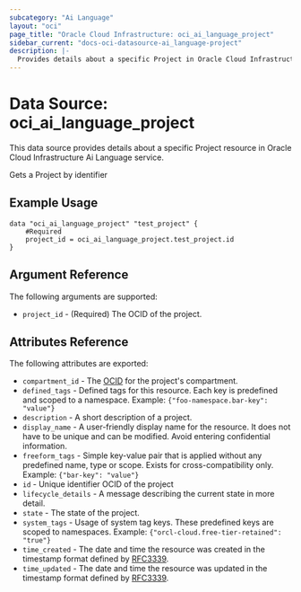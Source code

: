```yaml
---
subcategory: "Ai Language"
layout: "oci"
page_title: "Oracle Cloud Infrastructure: oci_ai_language_project"
sidebar_current: "docs-oci-datasource-ai_language-project"
description: |-
  Provides details about a specific Project in Oracle Cloud Infrastructure Ai Language service
---
```


# Data Source: oci_ai_language_project
This data source provides details about a specific Project resource in Oracle Cloud Infrastructure Ai Language service.

Gets a Project by identifier

## Example Usage

```hcl
data "oci_ai_language_project" "test_project" {
	#Required
	project_id = oci_ai_language_project.test_project.id
}
```

## Argument Reference

The following arguments are supported:

* `project_id` - (Required) The OCID of the project.


## Attributes Reference

The following attributes are exported:

* `compartment_id` - The [OCID](https://docs.cloud.oracle.com/iaas/Content/General/Concepts/identifiers.htm)  for the project's compartment.
* `defined_tags` - Defined tags for this resource. Each key is predefined and scoped to a namespace. Example: `{"foo-namespace.bar-key": "value"}` 
* `description` - A short description of a project.
* `display_name` - A user-friendly display name for the resource. It does not have to be unique and can be modified. Avoid entering confidential information.
* `freeform_tags` - Simple key-value pair that is applied without any predefined name, type or scope. Exists for cross-compatibility only. Example: `{"bar-key": "value"}` 
* `id` - Unique identifier OCID of the project
* `lifecycle_details` - A message describing the current state in more detail.
* `state` - The state of the project.
* `system_tags` - Usage of system tag keys. These predefined keys are scoped to namespaces. Example: `{"orcl-cloud.free-tier-retained": "true"}` 
* `time_created` - The date and time the resource was created in the timestamp format defined by [RFC3339](https://tools.ietf.org/html/rfc3339).
* `time_updated` - The date and time the resource was updated in the timestamp format defined by [RFC3339](https://tools.ietf.org/html/rfc3339).


